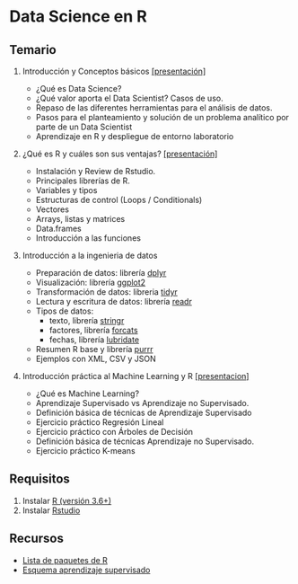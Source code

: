 # Data Science en R

## Temario

1. Introducción y Conceptos básicos [[presentación]](./pdf/intro_ds.pdf)

   * ¿Qué es Data Science?
   * ¿Qué valor aporta el Data Scientist? Casos de uso.
   * Repaso de las diferentes herramientas para el análisis de datos.
   * Pasos para el planteamiento y solución de un problema analítico por parte de un Data Scientist
   * Aprendizaje en R y despliegue de entorno laboratorio

2. ¿Qué es R y cuáles son sus ventajas? [[presentación]](./pdf/intro_R.pdf)

   * Instalación y Review de Rstudio.
   * Principales librerías de R.
   * Variables y tipos
   * Estructuras de control (Loops / Conditionals)
   * Vectores
   * Arrays, listas y matrices
   * Data.frames
   * Introducción a las funciones

3. Introducción a la ingenieria de datos

   * Preparación de datos: librería [dplyr](./src/01-tidyverse/01-dplyr.html)
   * Visualización: librería [ggplot2](./src/01-tidyverse/02-ggplot2.html)
   * Transformación de datos: libreria [tidyr](./src/01-tidyverse/03-tidyr.html)
   * Lectura y escritura de datos: librería [readr](./src/01-tidyverse/04-readr.html)
   * Tipos de datos:
      * texto, librería [stringr](./src/01-tidyverse/05-stringr.html)
      * factores, librería [forcats](./src/01-tidyverse/06-forcats.html)
      * fechas, librería [lubridate](./src/01-tidyverse/07-lubridate.html)
   * Resumen R base y librería [purrr](./src/01-tidyverse/08-purrr.html)
   * Ejemplos con XML, CSV y JSON

4. Introducción práctica al Machine Learning y R [[presentacion]](./pdf/intro_ml.pdf)

   * ¿Qué es Machine Learning?
   * Aprendizaje Supervisado vs Aprendizaje no Supervisado.
   * Definición básica de técnicas de Aprendizaje Supervisado
   * Ejercicio práctico Regresión Lineal
   * Ejercicio práctico con Árboles de Decisión
   * Definición básica de técnicas Aprendizaje no Supervisado.
   * Ejercicio práctico K-means

## Requisitos

   1. Instalar [R (versión 3.6+)](https://cran.rstudio.com/)
   2. Instalar [Rstudio](https://rstudio.com/products/rstudio/download/#download)

## Recursos

   * [Lista de paquetes de R](lista_paquetes.md)
   * [Esquema aprendizaje supervisado](esquema.md)
